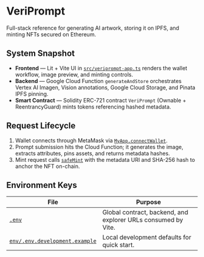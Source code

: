 # VeriPrompt

Full-stack reference for generating AI artwork, storing it on IPFS, and minting NFTs secured on Ethereum.

## System Snapshot
- **Frontend** — Lit + Vite UI in [`src/veriprompt-app.ts`](src/veriprompt-app.ts ) renders the wallet workflow, image preview, and minting controls.
- **Backend** — Google Cloud Function `generateAndStore` orchestrates Vertex AI Imagen, Vision annotations, Google Cloud Storage, and Pinata IPFS pinning.
- **Smart Contract** — Solidity ERC-721 contract `VeriPrompt` (Ownable + ReentrancyGuard) mints tokens referencing hashed metadata.

## Request Lifecycle
1. Wallet connects through MetaMask via [`MyApp.connectWallet`](src/veriprompt-app.ts ).
2. Prompt submission hits the Cloud Function; it generates the image, extracts attributes, pins assets, and returns metadata hashes.
3. Mint request calls [`safeMint`](src/veriprompt-app.ts ) with the metadata URI and SHA-256 hash to anchor the NFT on-chain.

## Environment Keys
| File | Purpose |
| --- | --- |
| [`.env`](.env ) | Global contract, backend, and explorer URLs consumed by Vite. |
| [`env/.env.development.example`](env/.env.development.example ) | Local development defaults for quick start. |

